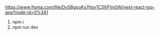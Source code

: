 https://www.figma.com/file/DvSBgooKs7hpy1C3XP1m0W/next-react-top-app?node-id=0%3A1

1) npm i
2) npm run dev
